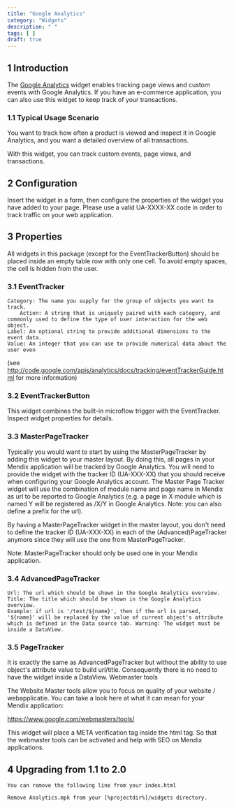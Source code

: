 ```yaml
---
title: "Google Analytics"
category: "Widgets"
description: " "
tags: [ ]
draft: true
---
```


## 1 Introduction

The [Google Analytics](https://appstore.home.mendix.com/link/app/105/) widget enables tracking page views and custom events with Google Analytics. If you have an e-commerce application, you can also use this widget to keep track of your transactions.

### 1.1 Typical Usage Scenario

You want to track how often a product is viewed and inspect it in Google Analytics, and you want a detailed overview of all transactions.

With this widget, you can track custom events, page views, and transactions.

## 2 Configuration

Insert the widget in a form, then configure the properties of the widget you have added to your page. Please use a valid UA-XXXX-XX code in order to track traffic on your web application.

## 3 Properties

All widgets in this package (except for the EventTrackerButton) should be placed inside an empty table row with only one cell. To avoid empty spaces, the cell is hidden from the user.

### 3.1 EventTracker

    Category: The name you supply for the group of objects you want to track.
        Action: A string that is uniquely paired with each category, and commonly used to define the type of user interaction for the web object.
    Label: An optional string to provide additional dimensions to the event data.
    Value: An integer that you can use to provide numerical data about the user even

(see http://code.google.com/apis/analytics/docs/tracking/eventTrackerGuide.html for more information)

### 3.2 EventTrackerButton

This widget combines the built-in microflow trigger with the EventTracker. Inspect widget properties for details.

### 3.3 MasterPageTracker

Typically you would want to start by using the MasterPageTracker by adding this widget to your master layout. By doing this, all pages in your Mendix application will be tracked by Google Analytics. You will need to provide the widget with the tracker ID (UA-XXX-XX) that you should receive when configuring your Google Analytics account. The Master Page Tracker widget will use the combination of module name and page name in Mendix as url to be reported to Google Analytics (e.g. a page in X module which is named Y will be registered as /X/Y in Google Analytics. Note: you can also define a prefix for the url).

By having a MasterPageTracker widget in the master layout, you don't need to define the tracker ID (UA-XXX-XX) in each of the (Advanced)PageTracker anymore since they will use the one from MasterPageTracker.

Note: MasterPageTracker should only be used one in your Mendix application.

### 3.4 AdvancedPageTracker

    Url: The url which should be shown in the Google Analytics overview.
    Title: The title which should be shown in the Google Analytics overview.
    Example: if url is '/test/${name}', then if the url is parsed, '${name}' will be replaced by the value of current object's attribute which is defined in the Data source tab. Warning: The widget must be inside a DataView.

### 3.5 PageTracker

It is exactly the same as AdvancedPageTracker but without the ability to use object's attribute value to build url/title. Consequently there is no need to have the widget inside a DataView.
Webmaster tools

The Website Master tools allow you to focus on quality of your website / webapplicatie. You can take a look here at what it can mean for your Mendix application:

https://www.google.com/webmasters/tools/

This widget will place a META verification tag inside the html tag. So that the webmaster tools can be activated and help with SEO on Mendix applications.

## 4 Upgrading from 1.1 to 2.0

    You can remove the following line from your index.html

<script type="text/javascript" src="widgets/analytics/lib/Tracker.js" uanumber="UA-XXXXXXXX-X"></script>
    Remove Analytics.mpk from your [%projectdir%]/widgets directory.
